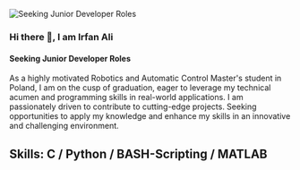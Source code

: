![Seeking Junior Developer Roles](https://user-images.githubusercontent.com/35267447/206916906-9bfb66d9-c419-44c2-908a-4885e610425f.gif)
### Hi there 👋, I am Irfan Ali
#### Seeking Junior Developer Roles

As a highly motivated Robotics and Automatic Control Master's student in Poland, I am on the cusp of graduation, eager to leverage my technical acumen and programming skills in real-world applications. I am passionately driven to contribute to cutting-edge projects. Seeking opportunities to apply my knowledge and enhance my skills in an innovative and challenging environment.

## Skills: C / Python / BASH-Scripting / MATLAB 





